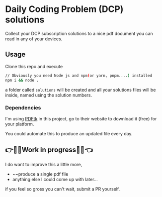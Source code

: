 # Daily Coding Problem (DCP) solutions

Collect your DCP subscription solutions to a nice pdf document you can read in any of your devices.


## Usage

Clone this repo and execute
``` bash
// Obviously you need Node js and npm(or yarn, pnpm....) installed 
npm i && node .
```
a folder called `solutions` will be created and all your solutions files will be inside, named using the solution numbers. 

### Dependencies
I'm using [PDFtk](https://www.pdflabs.com/tools/pdftk-the-pdf-toolkit/) in this project, go to their website to download it (free) for your platform.

You could automate this to produce an updated file every day.

## :point_right::see_no_evil::construction_worker:Work in progress:construction_worker::see_no_evil::point_left:

I do want to improve this a little more,

- ~~produce a single pdf file
- anything else I could come up with later...

 if you feel so gross you can't wait, submit a PR yourself.
